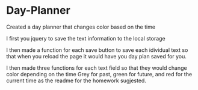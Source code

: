# Day-Planner

Created a day planner that changes color based on the time

I first you jquery to save the text information to the local storage

I then made a function for each save button to save each idividual text so that when you reload the page it would have you day plan saved for you.

I then made three functions for each text field so that they would change color depending on the time
Grey for past, green for future, and red for the current time as the readme for the homework sugjested.

